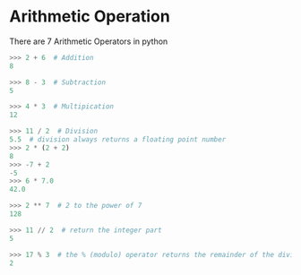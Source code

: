 # Arithmetic Operation

There are 7 Arithmetic Operators in python

```py
>>> 2 + 6  # Addition
8
```

```py
>>> 8 - 3  # Subtraction
5
```

```py
>>> 4 * 3  # Multipication
12
```

```py
>>> 11 / 2  # Division 
5.5  # division always returns a floating point number
>>> 2 * (2 + 2)
8
>>> -7 + 2
-5
>>> 6 * 7.0
42.0
```

```py
>>> 2 ** 7  # 2 to the power of 7
128
```

```py
>>> 11 // 2  # return the integer part
5
```

```py
>>> 17 % 3  # the % (modulo) operator returns the remainder of the division
2
```
